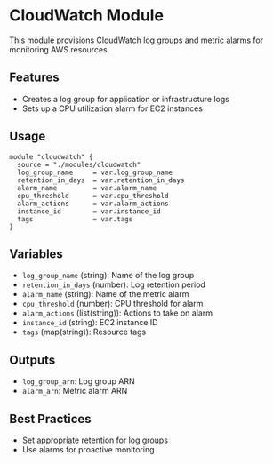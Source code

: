 # CloudWatch Module

This module provisions CloudWatch log groups and metric alarms for monitoring AWS resources.

## Features
- Creates a log group for application or infrastructure logs
- Sets up a CPU utilization alarm for EC2 instances

## Usage
```hcl
module "cloudwatch" {
  source = "./modules/cloudwatch"
  log_group_name     = var.log_group_name
  retention_in_days  = var.retention_in_days
  alarm_name         = var.alarm_name
  cpu_threshold      = var.cpu_threshold
  alarm_actions      = var.alarm_actions
  instance_id        = var.instance_id
  tags               = var.tags
}
```

## Variables
- `log_group_name` (string): Name of the log group
- `retention_in_days` (number): Log retention period
- `alarm_name` (string): Name of the metric alarm
- `cpu_threshold` (number): CPU threshold for alarm
- `alarm_actions` (list(string)): Actions to take on alarm
- `instance_id` (string): EC2 instance ID
- `tags` (map(string)): Resource tags

## Outputs
- `log_group_arn`: Log group ARN
- `alarm_arn`: Metric alarm ARN

## Best Practices
- Set appropriate retention for log groups
- Use alarms for proactive monitoring 